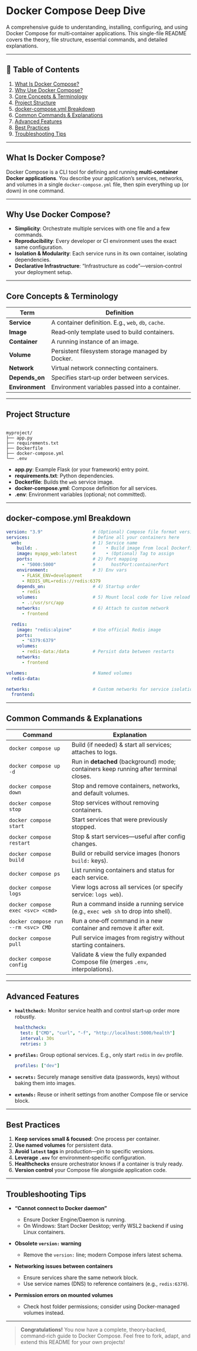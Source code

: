 
# Docker Compose Deep Dive

A comprehensive guide to understanding, installing, configuring, and using Docker Compose for multi‑container applications. This single-file README covers the theory, file structure, essential commands, and detailed explanations.

---

## 📖 Table of Contents

1. [What Is Docker Compose?](#what-is-docker-compose)  
2. [Why Use Docker Compose?](#why-use-docker-compose)  
3. [Core Concepts & Terminology](#core-concepts--terminology)  
4. [Project Structure](#project-structure)  
5. [docker-compose.yml Breakdown](#docker-composeyml-breakdown)  
6. [Common Commands & Explanations](#common-commands--explanations)  
7. [Advanced Features](#advanced-features)  
8. [Best Practices](#best-practices)  
9. [Troubleshooting Tips](#troubleshooting-tips)

---

## What Is Docker Compose?

Docker Compose is a CLI tool for defining and running **multi‑container Docker applications**. You describe your application’s services, networks, and volumes in a single `docker-compose.yml` file, then spin everything up (or down) in one command.

---

## Why Use Docker Compose?

- **Simplicity**: Orchestrate multiple services with one file and a few commands.  
- **Reproducibility**: Every developer or CI environment uses the exact same configuration.  
- **Isolation & Modularity**: Each service runs in its own container, isolating dependencies.  
- **Declarative Infrastructure**: “Infrastructure as code”—version‑control your deployment setup.  

---

## Core Concepts & Terminology

| Term            | Definition                                                                 |
|-----------------|-----------------------------------------------------------------------------|
| **Service**     | A container definition. E.g., `web`, `db`, `cache`.                         |
| **Image**       | Read‑only template used to build containers.                                |
| **Container**   | A running instance of an image.                                             |
| **Volume**      | Persistent filesystem storage managed by Docker.                            |
| **Network**     | Virtual network connecting containers.                                      |
| **Depends_on**  | Specifies start‑up order between services.                                  |
| **Environment** | Environment variables passed into a container.                              |

---

## Project Structure

```

myproject/
├── app.py
├── requirements.txt
├── Dockerfile
├── docker-compose.yml
└── .env

````

- **app.py**: Example Flask (or your framework) entry point.  
- **requirements.txt**: Python dependencies.  
- **Dockerfile**: Builds the `web` service image.  
- **docker-compose.yml**: Compose definition for all services.  
- **.env**: Environment variables (optional; not committed).

---

## docker-compose.yml Breakdown

```yaml
version: "3.9"                   # (Optional) Compose file format version
services:                        # Define all your containers here
  web:                           # 1) Service name
    build: .                     #    • Build image from local Dockerfile
    image: myapp_web:latest      #    • (Optional) Tag to assign
    ports:                       # 2) Port mapping
      - "5000:5000"              #      hostPort:containerPort
    environment:                 # 3) Env vars
      - FLASK_ENV=development
      - REDIS_URL=redis://redis:6379
    depends_on:                  # 4) Startup order
      - redis
    volumes:                     # 5) Mount local code for live reload
      - .:/usr/src/app
    networks:                    # 6) Attach to custom network
      - frontend

  redis:
    image: "redis:alpine"        # Use official Redis image
    ports:
      - "6379:6379"
    volumes:
      - redis-data:/data         # Persist data between restarts
    networks:
      - frontend

volumes:                         # Named volumes
  redis-data:

networks:                        # Custom networks for service isolation
  frontend:
````

---

## Common Commands & Explanations

| Command                             | Explanation                                                                           |
| ----------------------------------- | ------------------------------------------------------------------------------------- |
| `docker compose up`                 | Build (if needed) & start all services; attaches to logs.                             |
| `docker compose up -d`              | Run in **detached** (background) mode; containers keep running after terminal closes. |
| `docker compose down`               | Stop and remove containers, networks, and default volumes.                            |
| `docker compose stop`               | Stop services without removing containers.                                            |
| `docker compose start`              | Start services that were previously stopped.                                          |
| `docker compose restart`            | Stop & start services—useful after config changes.                                    |
| `docker compose build`              | Build or rebuild service images (honors `build:` keys).                               |
| `docker compose ps`                 | List running containers and status for each service.                                  |
| `docker compose logs`               | View logs across all services (or specify service: `logs web`).                       |
| `docker compose exec <svc> <cmd>`   | Run a command inside a running service (e.g., `exec web sh` to drop into shell).      |
| `docker compose run --rm <svc> CMD` | Run a one‑off command in a new container and remove it after exit.                    |
| `docker compose pull`               | Pull service images from registry without starting containers.                        |
| `docker compose config`             | Validate & view the fully expanded Compose file (merges `.env`, interpolations).      |

---

## Advanced Features

* **`healthcheck:`**
  Monitor service health and control start‑up order more robustly.

  ```yaml
  healthcheck:
    test: ["CMD", "curl", "-f", "http://localhost:5000/health"]
    interval: 30s
    retries: 3
  ```

* **`profiles:`**
  Group optional services. E.g., only start `redis` in `dev` profile.

  ```yaml
  profiles: ["dev"]
  ```

* **`secrets:`**
  Securely manage sensitive data (passwords, keys) without baking them into images.

* **`extends:`**
  Reuse or inherit settings from another Compose file or service block.

---

## Best Practices

1. **Keep services small & focused**: One process per container.
2. **Use named volumes** for persistent data.
3. **Avoid `latest` tags** in production—pin to specific versions.
4. **Leverage `.env`** for environment‑specific configuration.
5. **Healthchecks** ensure orchestrator knows if a container is truly ready.
6. **Version control** your Compose file alongside application code.

---

## Troubleshooting Tips

* **“Cannot connect to Docker daemon”**

  * Ensure Docker Engine/Daemon is running.
  * On Windows: Start Docker Desktop; verify WSL2 backend if using Linux containers.

* **Obsolete `version:` warning**

  * Remove the `version:` line; modern Compose infers latest schema.

* **Networking issues between containers**

  * Ensure services share the same network block.
  * Use service names (DNS) to reference containers (e.g., `redis:6379`).

* **Permission errors on mounted volumes**

  * Check host folder permissions; consider using Docker-managed volumes instead.

---

> **Congratulations!** You now have a complete, theory‑backed, command‑rich guide to Docker Compose.
> Feel free to fork, adapt, and extend this README for your own projects!

```
```
